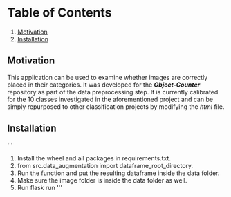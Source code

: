 # Table of Contents
1. [Motivation](#motivation)
2. [Installation](#installation)

## Motivation <a name="motivation"></a>
This application can be used to examine whether images are correctly placed in their categories. It was developed for the ***Object-Counter*** repository as part of the data preprocessing step. It is currently calibrated for the 10 classes investigated in the aforementioned project and can be simply repurposed to other classification projects by modifying the _html_ file.

## Installation
'''
1) Install the wheel and all packages in requirements.txt.
2) from src.data_augmentation import dataframe_root_directory.
3) Run the function and put the resulting dataframe inside the data folder.
4) Make sure the image folder is inside the data folder as well.
5) Run flask run
'''
